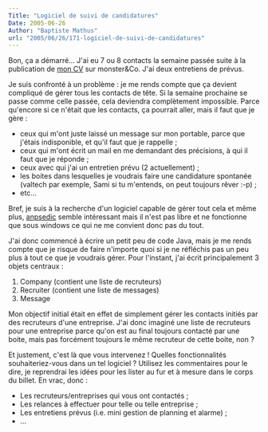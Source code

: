 ```yaml
---
Title: "Logiciel de suivi de candidatures"
Date: 2005-06-26
Author: "Baptiste Mathus"
url: "2005/06/26/171-logiciel-de-suivi-de-candidatures"
---
```




Bon, ça a démarré... J'ai eu 7 ou 8 contacts la semaine passée suite à
la publication de [mon CV](http://batmat.net/CV/) sur monster&Co. J'ai
deux entretiens de prévus.

Je suis confronté à un problème : je me rends compte que ça devient
compliqué de gérer tous les contacts de tête. Si la semaine prochaine se
passe comme celle passée, cela deviendra complètement impossible. Parce
qu'encore si ce n'était que les contacts, ça pourrait aller, mais il
faut que je gère :

-   ceux qui m'ont juste laissé un message sur mon portable, parce que
    j'étais indisponible, et qu'il faut que je rappelle ;
-   ceux qui m'ont écrit un mail en me demandant des précisions, à qui
    il faut que je réponde ;
-   ceux avec qui j'ai un entretien prévu (2 actuellement) ;
-   les boites dans lesquelles je voudrais faire une candidature
    spontanée (valtech par exemple, Sami si tu m'entends, on peut
    toujours rêver :-p) ;
-   etc...

Bref, je suis à la recherche d'un logiciel capable de gérer tout cela et
même plus, [anpsedic](http://www.anpsedic.org/) semble intéressant mais
il n'est pas libre et ne fonctionne que sous windows ce qui ne me
convient donc pas du tout.

J'ai donc commencé à écrire un petit peu de code Java, mais je me rends
compte que je risque de faire n'importe quoi si je ne réfléchis pas un
peu plus à tout ce que je voudrais gérer. Pour l'instant, j'ai écrit
principalement 3 objets centraux :

1.  Company (contient une liste de recruteurs)
2.  Recruiter (contient une liste de messages)
3.  Message

Mon objectif initial était en effet de simplement gérer les contacts
initiés par des recruteurs d'une entreprise. J'ai donc imaginé une liste
de recruteurs pour une entreprise parce qu'on est au final toujours
contacté par une boite, mais pas forcément toujours le même recruteur de
cette boite, non ?

Et justement, c'est là que vous intervenez ! Quelles fonctionnalités
souhaiteriez-vous dans un tel logiciel ? Utilisez les commentaires pour
le dire, je reprendrai les idées pour les lister au fur et à mesure dans
le corps du billet. En vrac, donc :

-   Les recruteurs/entreprises qui vous ont contactés ;
-   Les relances à effectuer pour telle ou telle entreprise ;
-   Les entretiens prévus (i.e. mini gestion de planning et alarme) ;
-   ...

